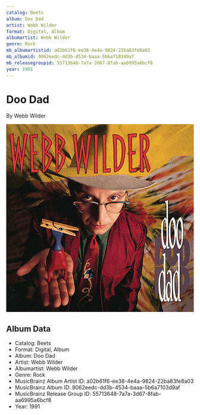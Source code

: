 ```yaml
---
catalog: Beets
album: Doo Dad
artist: Webb Wilder
format: Digital, Album
albumartist: Webb Wilder
genre: Rock
mb_albumartistid: a02b61f6-ee38-4e4a-9824-22ba83fe8a03
mb_albumid: 9062eedc-dd3b-4534-baaa-5b6a7103d9af
mb_releasegroupid: 55713648-7a7a-3d67-8fab-aa6995a6bcf8
year: 1991
---
```


# Doo Dad

By Webb Wilder

![](../../assets/beetscovers/Webb_Wilder-Doo_Dad.jpg)

## Album Data

- Catalog: Beets
- Format: Digital, Album
- Album: Doo Dad
- Artist: Webb Wilder
- Albumartist: Webb Wilder
- Genre: Rock
- MusicBrainz Album Artist ID: a02b61f6-ee38-4e4a-9824-22ba83fe8a03
- MusicBrainz Album ID: 9062eedc-dd3b-4534-baaa-5b6a7103d9af
- MusicBrainz Release Group ID: 55713648-7a7a-3d67-8fab-aa6995a6bcf8
- Year: 1991

